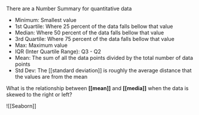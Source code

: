 There are a Number Summary for quantitative data
- Minimum: Smallest value
- 1st Quartile: Where 25 percent of the data falls bellow that value
- Median: Where 50 percent of the data falls bellow that value
- 3rd Quartile: Where 75 percent of the data falls bellow that value
- Max: Maximum value
- IQR (Inter Quartile Range): Q3 - Q2
- Mean: The sum of all the data points divided by the total number of data points
- Std Dev: The [[standard deviation]] is roughly the average distance that the values are from the mean 

What is the relationship between **[[mean]]** and **[[media]]** when the data is skewed to the right or left? 

![[Seaborn]]

